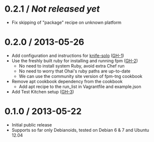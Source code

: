 # 0.2.1 / _Not released yet_

- Fix skipping of "package" recipe on unknown platform

# 0.2.0 / 2013-05-26

- Add configuration and instructions for [knife-solo](http://matschaffer.github.io/knife-solo/) ([GH-1])
- Use the freshly built ruby for installing and running fpm ([GH-2])
    - No need to install system Ruby, avoid extra Chef run
    - No need to worry that Ohai's ruby paths are up-to-date
    - We can use the community site version of fpm-tng cookbook
- Remove apt cookbook dependency from the cookbook
    - Add apt recipe to the run_list in Vagrantfile and example.json
- Add Test Kitchen setup ([GH-3])

# 0.1.0 / 2013-05-22

- Initial public release
- Supports so far only Debianoids, tested on Debian 6 & 7 and Ubuntu 12.04


[GH-1]:  https://github.com/reaktor/chef-ruby_pkg/issues/1  "Issue 1"
[GH-2]:  https://github.com/reaktor/chef-ruby_pkg/issues/2  "Issue 2"
[GH-3]:  https://github.com/reaktor/chef-ruby_pkg/issues/3  "Issue 3"
